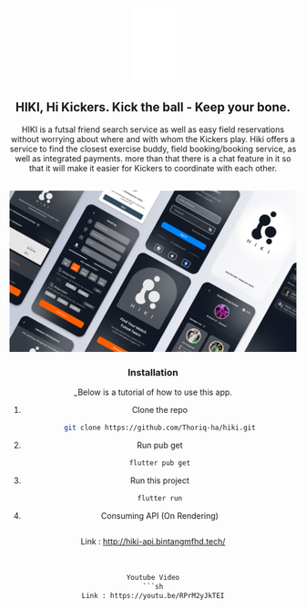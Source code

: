 <br />
<div align="center">
  <a href="https://github.com/Thoriq-ha/hiki">
    <img src="assets/images/dark.png" alt="Logo" width="80">
  </a>

## HIKI, Hi Kickers. Kick the ball - Keep your bone.

HIKI is a futsal friend search service as well as easy field reservations without worrying about where and with whom the Kickers play.
Hiki offers a service to find the closest exercise buddy, field booking/booking service, as well as integrated payments.
more than that there is a chat feature in it so that it will make it easier for Kickers to coordinate with each other.

<!-- PROJECT LOGO -->
<br />
<div align="center">
  <a href="https://github.com/Thoriq-ha/hiki">
    <img src="assets/images/cover.png" alt="Logo" width="1080">
  </a>

### Installation

_Below is a tutorial of how to use this app.

1. Clone the repo
   ```sh
   git clone https://github.com/Thoriq-ha/hiki.git
   ```
2. Run pub get
   ```sh
   flutter pub get
   ```
3. Run this project
   ```sh
   flutter run
   ```
4. Consuming API (On Rendering)
   ```sh
  Link : http://hiki-api.bintangmfhd.tech/
   ```

  
Youtube Video
   ```sh
  Link : https://youtu.be/RPrM2yJkTEI
   ```
  
  
  
